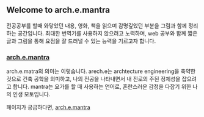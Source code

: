 ## Welcome to arch.e.mantra

전공공부를 할때 와닿았던 내용, 영화, 책을 읽으며 감명깊었던 부분을 그림과 함께 정리하는 공간입니다. 최대한 번역기를 사용하지 않으려고 노력하며, web 공부와 함께 짧은 글과 그림을 통해 요점을 잘 드러낼 수 있는 능력을 기르고자 합니다.

### [arch.e.mantra](https://yj-kim-00.github.io/arch.e.mantra/aem.html)

arch.e.matra의 의미는 이렇습니다.
arech.e는 archtecture engineering을 축약한 것으로 건축 공학을 의미하고, 나의 전공을 나타내면서 내 진로의 주된 정체성을 잡으려고 합니다.
mantra는 요가를 할 때 사용하는 언어로, 혼란스러운 감정을 다잡기 위한 나의 인생 모토입니다.

페이지가 궁금하다면, [arch.e.mantra](https://yj-kim-00.github.io/arch.e.mantra/aem.html)

